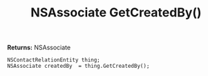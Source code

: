 ﻿---
uid: crmscript_ref_NSContactRelationEntity_GetCreatedBy
title: NSAssociate GetCreatedBy()
intellisense: NSContactRelationEntity.GetCreatedBy
keywords: NSContactRelationEntity, GetCreatedBy
so.topic: reference
---



**Returns:** NSAssociate


```crmscript
NSContactRelationEntity thing;
NSAssociate createdBy  = thing.GetCreatedBy();
```


